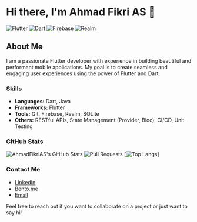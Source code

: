 # Hi there, I'm Ahmad Fikri AS 👋

![Flutter](https://img.shields.io/badge/Flutter-02569B?style=flat-square&logo=flutter&logoColor=white)
![Dart](https://img.shields.io/badge/Dart-0175C2?style=flat-square&logo=dart&logoColor=white)
![Firebase](https://img.shields.io/badge/Firebase-FFCA28?style=flat-square&logo=firebase&logoColor=white)
![Realm](https://img.shields.io/badge/Realm-blueviolet?logo=realm&logoColor=white)

## About Me

I am a passionate Flutter developer with experience in building beautiful and performant mobile applications. My goal is to create seamless and engaging user experiences using the power of Flutter and Dart.

### Skills

- **Languages:** Dart, Java
- **Frameworks:** Flutter
- **Tools:** Git, Firebase, Realm, SQLite
- **Others:** RESTful APIs, State Management (Provider, Bloc), CI/CD, Unit Testing

### GitHub Stats

![AhmadFikriAS's GitHub Stats](https://github-readme-stats.vercel.app/api?username=AhmadFikriAS&count_private=true&show_icons=true&theme=radical&include_all_commits=true)
![Pull Requests](https://img.shields.io/github/issues-pr-closed-raw/AhmadFikriAS/ahmadfikrias?label=Pull%20Requests&logo=github&style=flat)
[![Top Langs](https://github-readme-stats.vercel.app/api/top-langs/?username=AhmadFikriAS&layout=donut-vertical)]


### Contact Me

- [LinkedIn](https://www.linkedin.com/in/ahmadfikrias/)
- [Bento.me](https://bento.me/ahmadfikrias)
- [Email](mailto:ahmadfikrihasti@gmail.com)

Feel free to reach out if you want to collaborate on a project or just want to say hi!

